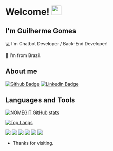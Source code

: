 # Welcome! <img src=https://github.com/TheDudeThatCode/TheDudeThatCode/blob/master/Assets/Earth.gif width="30">

## I'm Guilherme Gomes

:computer: I'm Chatbot Developer / Back-End Developer!

:house_with_garden: I’m from Brazil.


## About me
[![Github Badge](https://img.shields.io/badge/-Github-000?style=flat-square&logo=Github&logoColor=white&link=LINK_GIT)](https://github.com/GomesGuilherme07)
[![Linkedin Badge](https://img.shields.io/badge/-LinkedIn-blue?style=flat-square&logo=Linkedin&logoColor=white&link=LINK_LINKEDIN)](https://www.linkedin.com/in/guilhermeoliveira070/)


## Languages and Tools

[![NOMEGIT GitHub stats](https://github-readme-stats.vercel.app/api?username=GomesGuilherme07&show_icons=true&theme=dracula)](https://github.com/GomesGuilherme07)

[![Top Langs](https://github-readme-stats.vercel.app/api/top-langs/?username=GomesGuilherme07&theme=dracula)](https://github.com/GomesGuilherme07)

<code><img src="https://img.shields.io/badge/C%23-239120?style=for-the-badge&logo=c-sharp&logoColor=white"/></code>
<code><img src="https://img.shields.io/badge/Dart-0175C2?style=for-the-badge&logo=dart&logoColor=white"/></code>
<code><img src="https://img.shields.io/badge/HTML5-E34F26?style=for-the-badge&logo=html5&logoColor=white"/></code>
<code><img src="https://img.shields.io/badge/json-5E5C5C?style=for-the-badge&logo=json&logoColor=white"/></code>
<code><img src="https://img.shields.io/badge/Python-FFD43B?style=for-the-badge&logo=python&logoColor=blue"/></code>
<code><img src="https://img.shields.io/badge/JavaScript-323330?style=for-the-badge&logo=javascript&logoColor=F7DF1E"/></code>


- Thanks for visiting.

